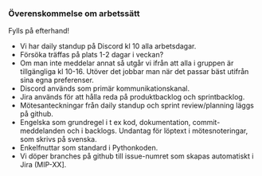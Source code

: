 ### Överenskommelse om arbetssätt
Fylls på efterhand!

* Vi har daily standup på Discord kl 10 alla arbetsdagar.
* Försöka träffas på plats 1-2 dagar i veckan?
* Om man inte meddelar annat så utgår vi ifrån att alla i gruppen är tillgängliga kl 10-16. Utöver det jobbar man när det passar bäst utifrån sina egna preferenser.
* Discord används som primär kommunikationskanal. 
* Jira används för att hålla reda på produktbacklog och sprintbacklog.
* Mötesanteckningar från daily standup och sprint review/planning läggs på github.
* Engelska som grundregel i t ex kod, dokumentation, commit-meddelanden och i backlogs. Undantag för löptext i mötesnoteringar, som skrivs på svenska.
* Enkelfnuttar som standard i Pythonkoden.
* Vi döper branches på github till issue-numret som skapas automatiskt i Jira (MIP-XX]. 
